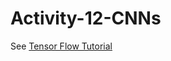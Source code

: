 # Activity-12-CNNs

See [Tensor Flow Tutorial](https://codelabs.developers.google.com/codelabs/tfjs-training-classfication/index.html)